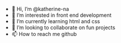 - 👋 Hi, I’m @katherine-na
- 👀 I’m interested in front end development
- 🌱 I’m currently learning html and css
- 💞️ I’m looking to collaborate on fun projects
- 📫 How to reach me github 

<!---
katherine-na/katherine-na is a ✨ special ✨ repository because its `README.md` (this file) appears on your GitHub profile.
You can click the Preview link to take a look at your changes.
--->
